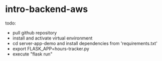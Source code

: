 # intro-backend-aws

todo:
- pull github repository
- install and activate virtual environment
- cd server-app-demo and install dependencies from 'requirements.txt'
- export FLASK_APP=hours-tracker.py
- execute "flask run" 

